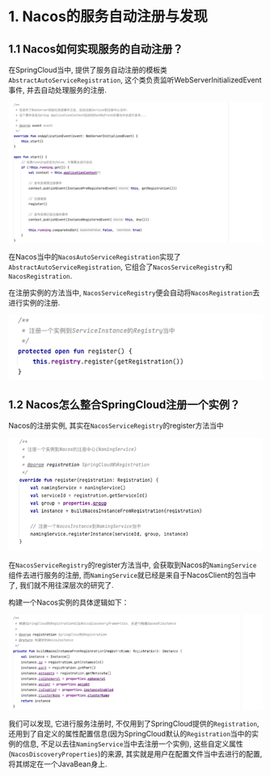# 1. Nacos的服务自动注册与发现

## 1.1 Nacos如何实现服务的自动注册？


在SpringCloud当中, 提供了服务自动注册的模板类`AbstractAutoServiceRegistration`, 这个类负责监听WebServerInitializedEvent事件, 并去自动处理服务的注册.

![Nacos服务的自动注册](images/Nacos服务自动注册.png)

在Nacos当中的`NacosAutoServiceRegistration`实现了`AbstractAutoServiceRegistration`, 它组合了`NacosServiceRegistry`和`NacosRegistration`.

在注册实例的方法当中, `NacosServiceRegistry`便会自动将`NacosRegistration`去进行实例的注册.

![SpringCloud的服务注册](images/SpringCloud的服务注册.png)

## 1.2 Nacos怎么整合SpringCloud注册一个实例？

Nacos的注册实例, 其实在`NacosServiceRegistry`的register方法当中

![Nacos的注册](images/NacosRegistry注册.png)

在`NacosServiceRegistry`的register方法当中, 会获取到Nacos的`NamingService`组件去进行服务的注册, 而`NamingService`就已经是来自于NacosClient的包当中了, 我们就不用往深层次的研究了.

构建一个Nacos实例的具体逻辑如下：

![](images/Nacos实例的构建.png)

我们可以发现, 它进行服务注册时, 不仅用到了SpringCloud提供的`Registration`, 还用到了自定义的属性配置信息(因为SpringCloud默认的`Registration`当中的实例的信息, 不足以去往`NamingService`当中去注册一个实例), 
这些自定义属性(`NacosDiscoveryProperties`)的来源, 其实就是用户在配置文件当中去进行的配置, 将其绑定在一个JavaBean身上.
